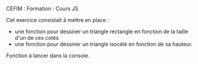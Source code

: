 CEFIM : Formation : Cours JS

Cet exercice consistait à mettre en place :
- une fonction pour dessiner un triangle rectangle en fonction de la taille d'un de ces cotés
- une fonction pour dessiner un triangle isocèle en fonction de sa hauteur. 

Fonction à lancer dans la console.
